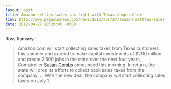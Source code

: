 ```yaml
---
layout: post
title: Amazon settles sales tax fight with Texas comptroller
link: http://www.pegasusnews.com/news/2012/apr/27/amazon-settles-sales-tax-fight-texas-comptroller/
date: 2012-04-27 10:29:00 -0500
---
```


Ross Ramsey:
> Amazon.com will start collecting sales taxes from Texas customers this
> summer and agreed to make capital investments of $200 million and
> create 2,500 jobs in the state over the next four years, Comptroller
> [Susan Combs][1] announced this morning. In return, the state will
> drop its efforts to collect back sales taxes from the company. ...
> With the new deal, the company will start collecting sales taxes on
> July 1.

[1]: http://www.texastribune.org/directory/susan-combs/
